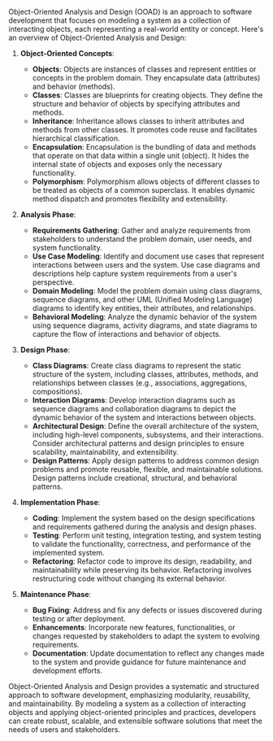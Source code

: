 Object-Oriented Analysis and Design (OOAD) is an approach to software development that focuses on modeling a system as a collection of interacting objects, each representing a real-world entity or concept. Here's an overview of Object-Oriented Analysis and Design:

1. **Object-Oriented Concepts**:

   - **Objects**: Objects are instances of classes and represent entities or concepts in the problem domain. They encapsulate data (attributes) and behavior (methods).
   - **Classes**: Classes are blueprints for creating objects. They define the structure and behavior of objects by specifying attributes and methods.
   - **Inheritance**: Inheritance allows classes to inherit attributes and methods from other classes. It promotes code reuse and facilitates hierarchical classification.
   - **Encapsulation**: Encapsulation is the bundling of data and methods that operate on that data within a single unit (object). It hides the internal state of objects and exposes only the necessary functionality.
   - **Polymorphism**: Polymorphism allows objects of different classes to be treated as objects of a common superclass. It enables dynamic method dispatch and promotes flexibility and extensibility.

2. **Analysis Phase**:

   - **Requirements Gathering**: Gather and analyze requirements from stakeholders to understand the problem domain, user needs, and system functionality.
   - **Use Case Modeling**: Identify and document use cases that represent interactions between users and the system. Use case diagrams and descriptions help capture system requirements from a user's perspective.
   - **Domain Modeling**: Model the problem domain using class diagrams, sequence diagrams, and other UML (Unified Modeling Language) diagrams to identify key entities, their attributes, and relationships.
   - **Behavioral Modeling**: Analyze the dynamic behavior of the system using sequence diagrams, activity diagrams, and state diagrams to capture the flow of interactions and behavior of objects.

3. **Design Phase**:

   - **Class Diagrams**: Create class diagrams to represent the static structure of the system, including classes, attributes, methods, and relationships between classes (e.g., associations, aggregations, compositions).
   - **Interaction Diagrams**: Develop interaction diagrams such as sequence diagrams and collaboration diagrams to depict the dynamic behavior of the system and interactions between objects.
   - **Architectural Design**: Define the overall architecture of the system, including high-level components, subsystems, and their interactions. Consider architectural patterns and design principles to ensure scalability, maintainability, and extensibility.
   - **Design Patterns**: Apply design patterns to address common design problems and promote reusable, flexible, and maintainable solutions. Design patterns include creational, structural, and behavioral patterns.

4. **Implementation Phase**:

   - **Coding**: Implement the system based on the design specifications and requirements gathered during the analysis and design phases.
   - **Testing**: Perform unit testing, integration testing, and system testing to validate the functionality, correctness, and performance of the implemented system.
   - **Refactoring**: Refactor code to improve its design, readability, and maintainability while preserving its behavior. Refactoring involves restructuring code without changing its external behavior.

5. **Maintenance Phase**:
   - **Bug Fixing**: Address and fix any defects or issues discovered during testing or after deployment.
   - **Enhancements**: Incorporate new features, functionalities, or changes requested by stakeholders to adapt the system to evolving requirements.
   - **Documentation**: Update documentation to reflect any changes made to the system and provide guidance for future maintenance and development efforts.

Object-Oriented Analysis and Design provides a systematic and structured approach to software development, emphasizing modularity, reusability, and maintainability. By modeling a system as a collection of interacting objects and applying object-oriented principles and practices, developers can create robust, scalable, and extensible software solutions that meet the needs of users and stakeholders.
